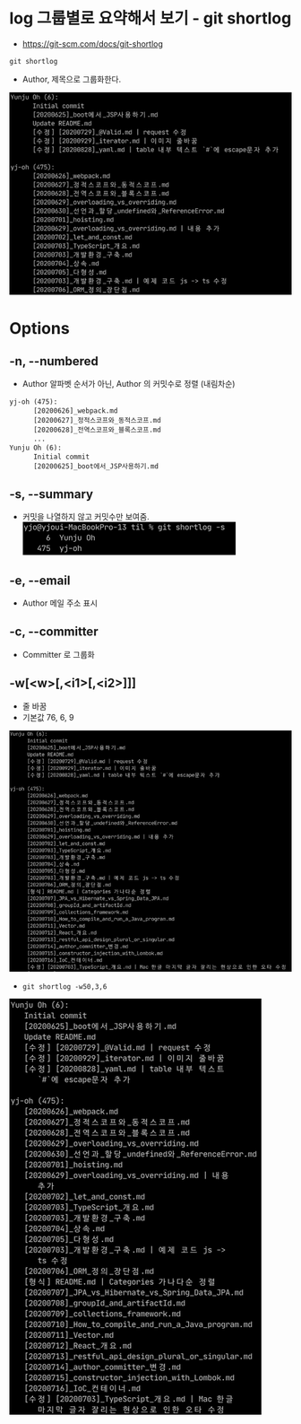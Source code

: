 # log 그룹별로 요약해서 보기 - git shortlog
- https://git-scm.com/docs/git-shortlog
```git
git shortlog
```
- Author, 제목으로 그룹화한다.

![shortlog](.%5B20210826%5D_git_shortlog/cd9df985.png)

# Options
## -n, --numbered
- Author 알파벳 순서가 아닌, Author 의 커밋수로 정렬 (내림차순)
```text
yj-oh (475):
      [20200626]_webpack.md
      [20200627]_정적스코프와_동적스코프.md
      [20200628]_전역스코프와_블록스코프.md
      ...
Yunju Oh (6):
      Initial commit
      [20200625]_boot에서_JSP사용하기.md
```

## -s, --summary
- 커밋을 나열하지 않고 커밋수만 보여줌. \
![-s](.%5B20210826%5D_git_shortlog/9eecb272.png)

## -e, --email
- Author 메일 주소 표시

## -c, --committer
- Committer 로 그룹화

## -w[\<w>[,\<i1>[,\<i2>]]]
- 줄 바꿈
- 기본값 76, 6, 9

![-w](.%5b20210826%5d_git_shortlog/79be92cc.png)

- `git shortlog -w50,3,6`

![-w50,3,6](.%5b20210826%5d_git_shortlog/09dda273.png)
